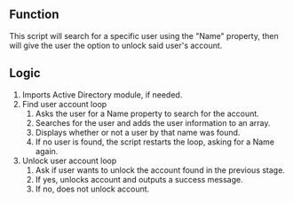 ## Function

This script will search for a specific user using the "Name" property, then will give the user the option to unlock said user's account.

## Logic

1. Imports Active Directory module, if needed.
2. Find user account loop
    1.  Asks the user for a Name property to search for the account.
    2.  Searches for the user and adds the user information to an array.
    3.  Displays whether or not a user by that name was found.
    4.  If no user is found, the script restarts the loop, asking for a Name again.
3. Unlock user account loop
    1. Ask if user wants to unlock the account found in the previous stage.
    2. If yes, unlocks account and outputs a success message.
    3. If no, does not unlock account.
